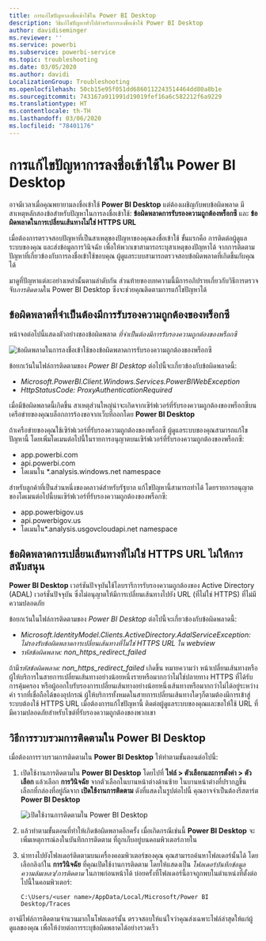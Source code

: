 ```yaml
---
title: การแก้ไขปัญหาลงชื่อเข้าใช้ใน Power BI Desktop
description: วิธีแก้ไขปัญหาทั่วไปสำหรับการลงชื่อเข้าใช้ Power BI Desktop
author: davidiseminger
ms.reviewer: ''
ms.service: powerbi
ms.subservice: powerbi-service
ms.topic: troubleshooting
ms.date: 03/05/2020
ms.author: davidi
LocalizationGroup: Troubleshooting
ms.openlocfilehash: 50cb15e95f051dd6860112243514464dd80a8b1e
ms.sourcegitcommit: 743167a911991d19019fef16a6c582212f6a9229
ms.translationtype: HT
ms.contentlocale: th-TH
ms.lasthandoff: 03/06/2020
ms.locfileid: "78401176"
---
```

# <a name="troubleshooting-sign-in-for-power-bi-desktop"></a>การแก้ไขปัญหาการลงชื่อเข้าใช้ใน Power BI Desktop
อาจมีเวลาเมื่อคุณพยายามลงชื่อเข้าใช้ **Power BI Desktop** แต่ต้องเผชิญกับพบข้อผิดพลาด มีสาเหตุหลักสองข้อสำหรับปัญหาในการลงชื่อเข้าใช้: **ข้อผิดพลาดการรับรองความถูกต้องพร็อกซี** และ **ข้อผิดพลาดในการเปลี่ยนเส้นทางไม่ใช่ HTTPS URL** 

เมื่อต้องการตรวจสอบปัญหาที่เป็นสาเหตุของปัญหาของคุณลงชื่อเข้าใช้ ขั้นแรกคือ การติดต่อผู้ดูแลระบบของคุณ และส่งข้อมูลการวินิจฉัย เพื่อให้พวกเขาสามารถระบุสาเหตุของปัญหาได้ จากการติดตามปัญหาที่เกี่ยวข้องกับการลงชื่อเข้าใช้ขอบคุณ ผู้ดูแลระบบสามารถตรวจสอบข้อผิดพลาดที่เกิดขึ้นกับคุณได้ 

มาดูที่ปัญหาแต่ละอย่างเหล่านั้นตามลำดับกัน ส่วนท้ายของบทความนี้มีการอภิปรายเกี่ยวกับวิธีการตรวจจับ*การติดตาม*ใน Power BI Desktop ซึ่งจะช่วยคุณติดตามการแก้ไขปัญหาได้


## <a name="proxy-authentication-required-error"></a>ข้อผิดพลาดที่จำเป็นต้องมีการรับรองความถูกต้องของพร็อกซี

หน้าจอต่อไปนี้แสดงตัวอย่างของข้อผิดพลาด  *ที่จำเป็นต้องมีการรับรองความถูกต้องของพร็อกซี*

![ข้อผิดพลาดในการลงชื่อเข้าใช้ของข้อผิดพลาดการรับรองความถูกต้องของพร็อกซี](media/desktop-troubleshooting-sign-in/desktop-tshoot-sign-in_01.png)

ข้อยกเว้นในไฟล์การติดตามของ *Power BI Desktop* ต่อไปนี้จะเกี่ยวข้องกับข้อผิดพลาดนี้:

* *Microsoft.PowerBI.Client.Windows.Services.PowerBIWebException*
* *HttpStatusCode: ProxyAuthenticationRequired*

เมื่อมีข้อผิดพลาดนี้เกิดขึ้น สาเหตุส่วนใหญ่น่าจะเกิดจากเซิร์ฟเวอร์ที่รับรองความถูกต้องของพร็อกซีบนเครือข่ายของคุณบล็อกการร้องขอจากเว็บที่ออกโดย **Power BI Desktop** 

ถ้าเครือข่ายของคุณใช้เซิร์ฟเวอร์ที่รับรองความถูกต้องของพร็อกซี ผู้ดูแลระบบของคุณสามารถแก้ไขปัญหานี้ โดยเพิ่มโดเมนต่อไปนี้ในรายการอนุญาตบนเซิร์ฟเวอร์ที่รับรองความถูกต้องของพร็อกซี:

* app.powerbi.com
* api.powerbi.com
* โดเมนใน *.analysis.windows.net namespace

สำหรับลูกค้าที่เป็นส่วนหนึ่งของคลาวด์สำหรับรัฐบาล แก้ไขปัญหานี้สามารถทำได้ โดยรายการอนุญาตของโดเมนต่อไปนี้บนเซิร์ฟเวอร์ที่รับรองความถูกต้องของพร็อกซี:

* app.powerbigov.us
* api.powerbigov.us
* โดเมนใน*.analysis.usgovcloudapi.net namespace

## <a name="non-https-url-redirect-not-supported-error"></a>ข้อผิดพลาดการเปลี่ยนเส้นทางที่ไม่ใช่ HTTPS URL ไม่ให้การสนับสนุน

**Power BI Desktop** เวอร์ชันปัจจุบันใช้ไลบรารีการรับรองความถูกต้องของ Active Directory (ADAL) เวอร์ชั่นปัจจุบัน ซึ่งไม่อนุญาตให้มีการเปลี่ยนเส้นทางไปยัง URL (ที่ไม่ใช่ HTTPS) ที่ไม่มีความปลอดภัย 

ข้อยกเว้นในไฟล์การติดตามของ *Power BI Desktop* ต่อไปนี้จะเกี่ยวข้องกับข้อผิดพลาดนี้:

* *Microsoft.IdentityModel.Clients.ActiveDirectory.AdalServiceException: ไม่รองรับข้อผิดพลาดการเปลี่ยนเส้นทางที่ไม่ใช่ HTTPS URL ใน webview*
* *รหัสข้อผิดพลาด: non_https_redirect_failed*

ถ้ามี*รหัสข้อผิดพลาด: non_https_redirect_failed* เกิดขึ้น หมายความว่า หน้าเปลี่ยนเส้นทางหรือผู้ให้บริการในสายการเปลี่ยนเส้นทางอย่างน้อยหนึ่งรายหรือมากกว่าไม่ใช่ปลายทาง HTTPS ที่ได้รับการคุ้มครอง หรือผู้ออกใบรับรองการเปลี่ยนเส้นทางอย่างน้อยหนึ่งเส้นทางหรือมากกว่าไม่ได้อยู่ระหว่างคำ รากที่เชื่อถือได้ของอุปกรณ์ ผู้ให้บริการทั้งหมดในสายการเปลี่ยนเส้นทางใดๆก็ตามต้องมีการเข้าสู่ระบบต้องใช้ HTTPS URL เมื่อต้องการแก้ไขปัญหานี้ ติดต่อผู้ดูแลระบบของคุณและขอให้ใช้ URL ที่มีความปลอดภัยสำหรับไซต์ที่รับรองความถูกต้องของพวกเขา 

## <a name="how-to-collect-a-trace-in-power-bi-desktop"></a>วิธีการรวบรวมการติดตามใน Power BI Desktop

เมื่อต้องการรวบรวมการติดตามใน **Power BI Desktop** ให้ทำตามขั้นตอนต่อไปนี้:

1. เปิดใช้งานการติดตามใน **Power BI Desktop** โดยไปที่ **ไฟล์ > ตัวเลือกและการตั้งค่า > ตัวเลือก** แล้วเลือก **การวินิจฉัย** จากตัวเลือกในบานหน้าต่างด้านซ้าย ในบานหน้าต่างที่ปรากฏขึ้น เลือกที่กล่องที่อยู่ถัดจาก **เปิดใช้งานการติดตาม** ดังที่แสดงในรูปต่อไปนี้ คุณอาจจำเป็นต้องรีสตาร์ต **Power BI Desktop**
   
   ![เปิดใช้งานการติดตามใน Power BI Desktop](media/desktop-troubleshooting-sign-in/desktop-tshoot-sign-in_02.png)

2. แล้วทำตามขั้นตอนที่ทำให้เกิดข้อผิดพลาดอีกครั้ง เมื่อเกิดกรณีเช่นนี้ **Power BI Desktop** จะเพิ่มเหตุการณ์ลงในบันทึกการติดตาม ที่ถูกเก็บอยู่บนคอมพิวเตอร์ภายใน

3. นำทางไปยังโฟลเดอร์ติดตามบนเครื่องคอมพิวเตอร์ของคุณ คุณสามารถค้นหาโฟลเดอร์นั้นได้ โดยเลือกลิงก์ใน **การวินิจฉัย** ที่คุณเปิดใช้งานการติดตาม โดยให้แสดงเป็น *โฟลเดอร์บันทึกข้อมูลความล้มเหลว/การติดตาม*  ในภาพก่อนหน้าได้ บ่อยครั้งที่โฟลเดอร์นี้อาจถูกพบในตำแหน่งที่ตั้งต่อไปนี้ในคอมพิวเตอร์:

    `C:\Users/<user name>/AppData/Local/Microsoft/Power BI Desktop/Traces`

อาจมีไฟล์การติดตามจำนวนมากในโฟลเดอร์นั้น ตรวจสอบให้แน่ใจว่าคุณส่งเฉพาะไฟล์ล่าสุดให้แก่ผู้ดูแลของคุณ เพื่อให้ง่ายต่อการระบุข้อผิดพลาดได้อย่างรวดเร็ว 

